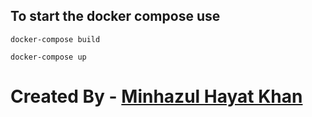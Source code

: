 ## To start the docker compose use
`docker-compose build`

`docker-compose up`


#
# Created By - [Minhazul Hayat Khan](https://github.com/minhaz1217)
